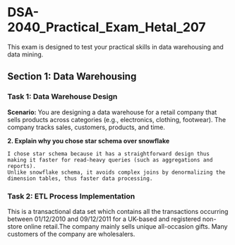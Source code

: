 # DSA-2040_Practical_Exam_Hetal_207
This exam is designed to test your practical skills in data warehousing and data mining.

## Section 1: Data Warehousing

### Task 1: Data Warehouse Design

**Scenario:** You are designing a data warehouse for a retail company that sells products across
categories (e.g., electronics, clothing, footwear). The company tracks sales, customers, products, and time.

**2. Explain why you chose star schema over snowflake**

    I chose star schema because it has a straightforward design thus making it faster for read-heavy queries (such as aggregations and reports).
    Unlike snowflake schema, it avoids complex joins by denormalizing the dimension tables, thus faster data processing.

### Task 2: ETL Process Implementation

This is a transactional data set which contains all the transactions occurring between 01/12/2010 and 09/12/2011 for a UK-based and registered non-store online retail.The company mainly sells unique all-occasion gifts. Many customers of the company are wholesalers.








